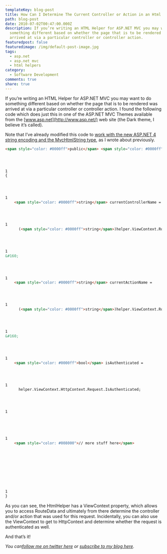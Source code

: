 ```yaml
---
templateKey: blog-post
title: How Can I Determine The Current Controller or Action in an Html Helper
path: blog-post
date: 2010-07-02T00:47:00.000Z
description: If you’re writing an HTML Helper for ASP.NET MVC you may want to do
  something different based on whether the page that is to be rendered was
  arrived at via a particular controller or controller action.
featuredpost: false
featuredimage: /img/default-post-image.jpg
tags:
  - asp.net
  - asp.net mvc
  - html helpers
category:
  - Software Development
comments: true
share: true
---
```

<!--StartFragment-->

If you’re writing an HTML Helper for ASP.NET MVC you may want to do something different based on whether the page that is to be rendered was arrived at via a particular controller or controller action. I found the following code which does just this in one of the ASP.NET MVC Themes available from the [www.asp.net](http://www.asp.net/) web site (the Dark theme, I believe it’s called).

Note that I’ve already modified this code to [work with the new ASP.NET 4 string encoding and the MvcHtmlString type](http://stevesmithblog.com/blog/default-encoding-of-strings-in-asp-net-mvc-2), as I wrote about previously.

<!--EndFragment-->

```html
<span style="color: #0000ff">public</span> <span style="color: #0000ff">static</span> MvcHtmlString LoginLink(<span style="color: #0000ff">this</span> HtmlHelper helper)




1
{




1
    <span style="color: #0000ff">string</span> currentControllerName = 




1
      (<span style="color: #0000ff">string</span>)helper.ViewContext.RouteData.Values[<span style="color: #006080">&quot;controller&quot;</span>];




1
&#160;




1
    <span style="color: #0000ff">string</span> currentActionName = 




1
      (<span style="color: #0000ff">string</span>)helper.ViewContext.RouteData.Values[<span style="color: #006080">&quot;action&quot;</span>];




1
&#160;




1
    <span style="color: #0000ff">bool</span> isAuthenticated = 




1
      helper.ViewContext.HttpContext.Request.IsAuthenticated;




1
    




1
    <span style="color: #008000">// more stuff here</span>










1
}
```

<!--StartFragment-->

As you can see, the HtmlHelper has a ViewContext property, which allows you to access RouteData and ultimately from there determine the controller and/or action that was used for this request. Incidentally, you can also use the ViewContext to get to HttpContext and determine whether the request is authenticated as well.

And that’s it!

*You can[follow me on twitter here](http://twitter.com/ardalis) or [subscribe to my blog here](http://feeds.feedburner.com/StevenSmith).*

<!--EndFragment-->